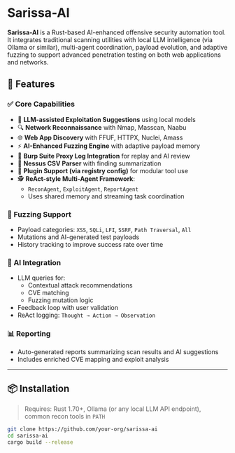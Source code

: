 # Sarissa-AI

**Sarissa-AI** is a Rust-based AI-enhanced offensive security automation tool. It integrates traditional scanning utilities with local LLM intelligence (via Ollama or similar), multi-agent coordination, payload evolution, and adaptive fuzzing to support advanced penetration testing on both web applications and networks.

## 🚀 Features

### ✅ Core Capabilities
- 🧠 **LLM-assisted Exploitation Suggestions** using local models
- 🔍 **Network Reconnaissance** with Nmap, Masscan, Naabu
- 🌐 **Web App Discovery** with FFUF, HTTPX, Nuclei, Amass
- ⚡ **AI-Enhanced Fuzzing Engine** with adaptive payload memory
- 🔄 **Burp Suite Proxy Log Integration** for replay and AI review
- 📄 **Nessus CSV Parser** with finding summarization
- 🧩 **Plugin Support (via registry config)** for modular tool use
- 🕵️ **ReAct-style Multi-Agent Framework**:
  - `ReconAgent`, `ExploitAgent`, `ReportAgent`
  - Uses shared memory and streaming task coordination

### 🧪 Fuzzing Support
- Payload categories: `XSS`, `SQLi`, `LFI`, `SSRF`, `Path Traversal`, `All`
- Mutations and AI-generated test payloads
- History tracking to improve success rate over time

### 🧠 AI Integration
- LLM queries for:
  - Contextual attack recommendations
  - CVE matching
  - Fuzzing mutation logic
- Feedback loop with user validation
- ReAct logging: `Thought → Action → Observation`

### 📊 Reporting
- Auto-generated reports summarizing scan results and AI suggestions
- Includes enriched CVE mapping and exploit analysis

---

## 📦 Installation

> Requires: Rust 1.70+, Ollama (or any local LLM API endpoint), common recon tools in `PATH`

```bash
git clone https://github.com/your-org/sarissa-ai
cd sarissa-ai
cargo build --release
